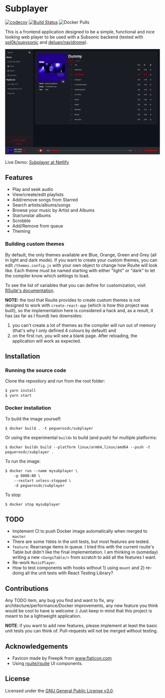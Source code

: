 # Subplayer

[![codecov](https://codecov.io/gh/peguerosdc/subplayer/branch/master/graph/badge.svg)](https://codecov.io/gh/peguerosdc/subplayer)
[![Build Status](https://travis-ci.com/peguerosdc/subplayer.svg?branch=master)](https://travis-ci.com/peguerosdc/subplayer)
![Docker Pulls](https://img.shields.io/docker/pulls/peguerosdc/subplayer)

This is a frontend application designed to be a simple, functional and nice looking web player to be used with a Subsonic backend (tested with [spl0k/supysonic](https://github.com/spl0k/supysonic) and [deluan/navidrome](https://github.com/deluan/navidrome)).

![Overview](/docs/overview.png)

Live Demo: [Subplayer at Netlify](https://subplayer.netlify.app/)

## Features

- Play and seek audio
- View/create/edit playlists
- Add/remove songs from Starred
- Search artists/albums/songs
- Browse your music by Artist and Albums
- Star/unstar albums
- Scrobble
- Add/Remove from queue
- Theming

### Building custom themes

By default, the only themes available are Blue, Orange, Green and Grey (all in light and dark mode). If you want to create your custom themes, you can edit `/themes.config.js` with your own object to change how Rsuite will look like. Each theme must be named starting with either "light" or "dark" to let the compiler know which settings to load.

To see the list of variables that you can define for customization, visit [RSuite's documentation](https://rsuitejs.com/en/guide/themes/).

**NOTE:** the tool that Rsuite provides to create custom themes is not designed to work with `create-react-app` (which is how this project was built), so the implementation here is considered a hack and, as a result, it has (as far as I found) two downsides:
1) you can't create a lot of themes as the compiler will run out of memory (that's why I only defined 4 colours by default) and
2) on the first run, you will see a blank page. After reloading, the application will work as expected.

## Installation

### Running the source code

Clone the repository and run from the root folder:

```
$ yarn install
$ yarn start
```

### Docker installation

To build the image yourself:

```
$ docker build . -t peguerosdc/subplayer
```

Or using the experimental `buildx` to build (and push) for multiple platforms:

```
$ docker buildx build --platform linux/arm64,linux/amd64 --push -t peguerosdc/subplayer .
```

To run the image:

```
$ docker run --name mysubplayer \
    -p 8000:80 \
    --restart unless-stopped \
    -d peguerosdc/subplayer
```

To stop:

```
$ docker stop mysubplayer
```

## TODO
- Implement CI to push Docker image automatically when merged to `master`
- There are some `TODO`s in the unit tests, but most features are tested.
- `feature`: Rearrange items in queue. I tried this with the current rsuite's Table but didn't like the final implementation. I am thinking in (someday) writing a new `<SongsTable/>` from scratch to add all the features I want.
- Re-work `MusicPlayer`.
- How to test components with hooks without 1) using `mount` and 2) re-doing all the unit tests with React Testing Library?

## Contributions
Any TODO item, any bug you find and want to fix, any architecture/performance/Docker improvements, any new feature you think would be cool to have is welcome :) Just keep in mind that this project is meant to be a lightweight application.

**NOTE**: if you want to add new features, please implement at least the basic unit tests you can think of. Pull-requests will not be merged without testing.

## Acknowledgements
- Favicon made by Freepik from www.flaticon.com
- Using [rsuite/rsuite](https://github.com/rsuite/rsuite) UI components.

## License

Licensed under the [GNU General Public License v3.0](https://github.com/peguerosdc/rsuite-sonicplayer/blob/master/LICENSE).
